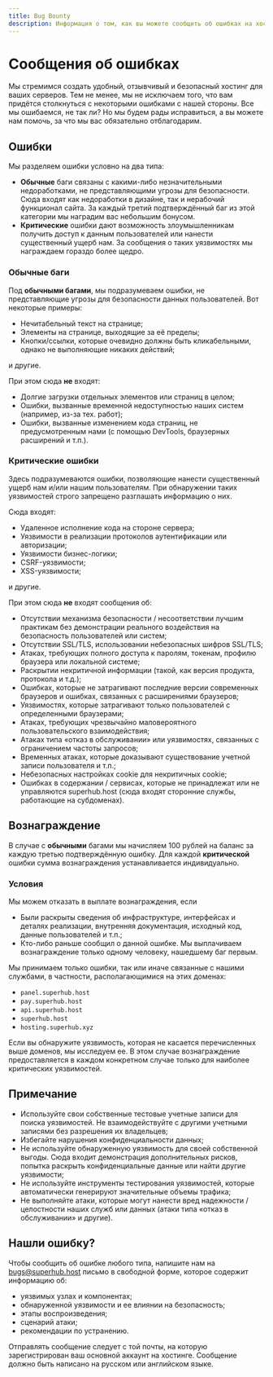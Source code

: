 ```yaml
---
title: Bug Bounty
description: Информация о том, как вы можете сообщить об ошибках на хостинге и получить вознаграждение за это.
---
```


# Сообщения об ошибках
Мы стремимся создать удобный, отзывчивый и безопасный хостинг для ваших серверов. Тем не менее, мы не исключаем того, что вам придётся столкнуться с некоторыми ошибками с нашей стороны. Все мы ошибаемся, не так ли? Но мы будем рады исправиться, а вы можете нам помочь, за что мы вас обязательно отблагодарим.

## Ошибки
Мы разделяем ошибки условно на два типа:
- **Обычные** баги связаны с какими-либо незначительными недоработками, не представляющими угрозы для безопасности. Сюда входят как недоработки в дизайне, так и нерабочий функционал сайта. За каждый третий подтверждённый баг из этой категории мы наградим вас небольшим бонусом.
- **Критические** ошибки дают возможность злоумышленникам получить доступ к данным пользователей или нанести существенный ущерб нам. За сообщения о таких уязвимостях мы награждаем гораздо более щедро.

### Обычные баги
Под **обычными багами**, мы подразумеваем ошибки, не представляющие угрозы для безопасности данных пользователей. Вот некоторые примеры:
- Нечитабельный текст на странице;
- Элементы на странице, выходящие за её пределы;
- Кнопки/ссылки, которые очевидно должны быть кликабельными, однако не выполняющие никаких действий;

и другие.

При этом сюда **не** входят:
- Долгие загрузки отдельных элементов или страниц в целом;
- Ошибки, вызванные временной недоступностью наших систем (например, из-за тех. работ);
- Ошибки, вызванные изменением кода страниц, не предусмотренным нами (с помощью DevTools, браузерных расширений и т.п.).

### Критические ошибки
Здесь подразумеваются ошибки, позволяющие нанести существенный ущерб нам и/или нашим пользователям. При обнаружении таких уязвимостей строго запрещено разглашать информацию о них.

Сюда входят:
- Удаленное исполнение кода на стороне сервера;
- Уязвимости в реализации протоколов аутентификации или авторизации;
- Уязвимости бизнес-логики;
- CSRF-уязвимости;
- XSS-уязвимости;

и другие.

При этом сюда **не** входят сообщения об:
- Отсутствии механизма безопасности / несоответствии лучшим практикам без демонстрации реального воздействия на безопасность пользователей или систем;
- Отсутствии SSL/TLS, использовании небезопасных шифров SSL/TLS;
- Атаках, требующих полного доступа к паролям, токенам, профилю браузера или локальной системе;
- Раскрытии некритичной информации (такой, как версия продукта, протокола и т.д.);
- Ошибках, которые не затрагивают последние версии современных браузеров и ошибках, связанных с расширениями браузеров;
- Уязвимостях, которые затрагивают только пользователей с определенными браузерами;
- Атаках, требующих чрезвычайно маловероятного пользовательского взаимодействия;
- Атаках типа «отказ в обслуживании» или уязвимостях, связанных с ограничением частоты запросов;
- Временных атаках, которые доказывают существование учетной записи пользователя и т.п.;
- Небезопасных настройках cookie для некритичных cookie;
- Ошибках в содержании / сервисах, которые не принадлежат или не управляются superhub.host (сюда входят сторонние службы, работающие на субдоменах).

## Вознаграждение
В случае с **обычными** багами мы начисляем 100 рублей на баланс за каждую третью подтверждённую ошибку. Для каждой **критической** ошибки сумма вознаграждения устанавливается индивидуально.

### Условия
Мы можем отказать в выплате вознаграждения, если
- Были раскрыты сведения об инфраструктуре, интерфейсах и деталях реализации, внутренняя документация, исходный код, данные пользователей и т.п.;
- Кто-либо раньше сообщил о данной ошибке. Мы выплачиваем вознаграждение только одному человеку, нашедшему баг первым.

Мы принимаем только ошибки, так или иначе связанные с нашими службами, в частности, располагающимися на этих доменах:
- `panel.superhub.host`
- `pay.superhub.host`
- `api.superhub.host`
- `superhub.host`
- `hosting.superhub.xyz`

Если вы обнаружите уязвимость, которая не касается перечисленных выше доменов, мы исследуем ее. В этом случае вознаграждение предоставляется в каждом конкретном случае только для наиболее критических уязвимостей. 

## Примечание
- Используйте свои собственные тестовые учетные записи для поиска уязвимостей. Не взаимодействуйте с другими учетными записями без разрешения их владельцев;
- Избегайте нарушения конфиденциальности данных;
- Не используйте обнаруженную уязвимость для своей собственной выгоды. Сюда входит демонстрация дополнительных рисков, попытка раскрыть конфиденциальные данные или найти другие уязвимости;
- Не используйте инструменты тестирования уязвимостей, которые автоматически генерируют значительные объемы трафика;
- Не выполняйте атаки, которые могут нанести вред надежности / целостности наших служб или данных (атаки типа «отказ в обслуживании» и другие).

## Нашли ошибку?
Чтобы сообщить об ошибке любого типа, напишите нам на bugs@superhub.host письмо в свободной форме, которое содержит информацию об:
- уязвимых узлах и компонентах;
- обнаруженной уязвимости и ее влиянии на безопасность;
- этапы воспроизведения;
- сценарий атаки;
- рекомендации по устранению.

Отправлять сообщение следует с той почты, на которую зарегистрирован ваш основной аккаунт на хостинге. Сообщение должно быть написано на русском или английском языке.